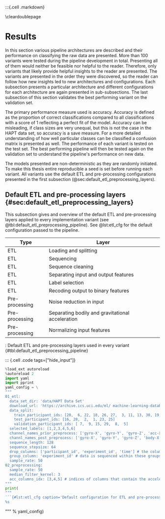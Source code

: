 :::{.cell .markdown}

\cleardoublepage

# Results

In this section various pipeline architectures are described and their performance on classifying the raw data are presented. More than 100 variants were tested during the pipeline development in total. Presenting all of them would neither be feasible nor helpful to the reader. Therefore, only variants that likely provide helpful insights to the reader are presented. The variants are presented in the order they were discovered, so the reader can follow how new insights led to new architectures and configurations. Each subsection presents a particular architecture and different configurations for each architecture are again  presented in sub-subsections. The last subsection of this section validates the best performing variant on the validation set.

The primary performance measure used is accuracy. Accuracy is defined as the proportion of correct classifications compared to all classifications with a score of 1 reflecting a perfect fit of the model. Accuracy can be misleading, if class sizes are very unequal, but this is not the case in the HAPT data set, so accuracy is a save measure. For a more detailed understanding of how well particular classes can be classified a confusion matrix is presented as well. The performance of each variant is tested on the test set. The best performing pipeline will then be tested again on the validation set to understand the pipeline's performance on new data.

The models presented are non-deterministic as they are randomly initiated. To make this thesis entire reproducible a seed is set before running each variant. All variants use the default ETL and pre-processing configurations presented in the first subsection (@sec:default_etl_preprocessing_layers).

## Default ETL and pre-processing layers {#sec:default_etl_preprocessing_layers}

This subsection gives and overview of the default ETL and pre-processing layers applied to every implementation variant (see @tbl:default_etl_preprocessing_pipeline). See @lst:etl_cfg for the default configuration passed to the pipeline.


Type | Layer
--- | -----
ETL | Loading and splitting
ETL | Sequencing
ETL | Sequence cleaning
ETL | Separating input and output features
ETL | Label selection
ETL | Recoding output to binary features
Pre-processing | Noise reduction in input
Pre-processing | Separating bodily and gravitational acceleration
Pre-processing | Normalizing input features

: Default ETL and pre-processing layers used in every variant {#tbl:default_etl_preprocessing_pipeline}


::: {.cell .code tags=["hide_input"]}
```python
%load_ext autoreload
%autoreload 2
import yaml
import pprint
yaml_config = \
"""
01_etl:
  data_set_dir: 'data/HAPT Data Set'
  download_url: 'https://archive.ics.uci.edu/ml/ machine-learning-databases/00341/HAPT%20Data%20Set.zip'
  data_split:
    train_participant_ids: [20,  6, 22, 18, 26, 27,  3, 11, 13, 30, 19, 12, 10, 17, 21,  4, 14, 24]
    test_participant_ids: [16, 28,  2,  1, 23, 25]
    validation_participant_ids: [ 7,  9, 15, 29,  8,  5]
  selected_labels: [1,2,3,4,5,6]
  channel_names_prior_preprocess: ['gyro-X', 'gyro-Y', 'gyro-Z', 'acc-X', 'acc-Y', 'acc-Z']
  channl_names_post_preprocess: ['gyro-X', 'gyro-Y', 'gyro-Z', 'body-X', 'body-Y', 'body-Z', 'gravity-X', 'gravity-Y', 'gravity-Z']
  sequence_length: 128
  sequence_stepsize: 64
  drop_columns: ['participant_id', 'experiment_id', 'time'] # the columns are loaded initially, because they are needed to sort and group data, but should not be used for modeling  
  group_column: 'experiment_id' # data is sequenced within these groups
  sample_rate: 50
02_preprocessing:
  sample_rate: 50
  median_filter_kernel: 3
  acc_columns_idx: [3,4,5] # indices of columns that contain the acceleration data
"""
print(
"""
```{#lst:etl_cfg caption='Default configuration for ETL and pre-processing layers in all implemented pipeline variants.' .yaml}
%s
```
"""
% yaml_config)

```
